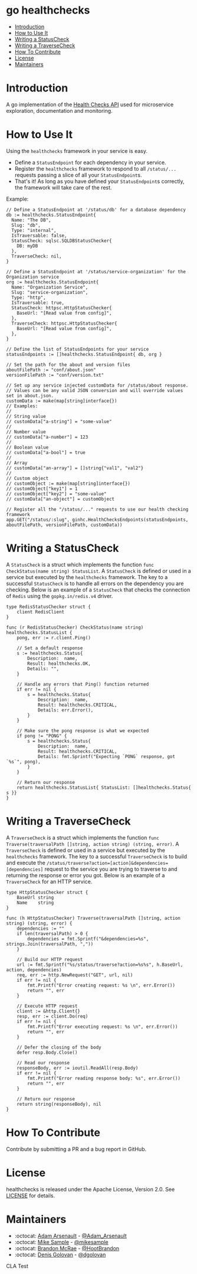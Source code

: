 # go healthchecks

- [Introduction](#introduction)
- [How to Use It](#how-to-use-it)
- [Writing a StatusCheck](#writing-a-statuscheck)
- [Writing a TraverseCheck](#writing-a-traversecheck)
- [How To Contribute](#how-to-contribute)
- [License](#license)
- [Maintainers](#maintainers)

# Introduction
A go implementation of the [Health Checks API](https://github.com/hootsuite/health-checks-api) used for microservice 
exploration, documentation and monitoring.

# How to Use It
Using the `healthchecks` framework in your service is easy.
- Define a `StatusEndpoint` for each dependency in your service.
- Register the `healthchecks` framework to respond to all `/status/...` requests passing a slice of all your `StatusEndpoint`s.
- That's it! As long as you have defined your `StatusEndpoint`s correctly, the framework will take care of the rest.

Example:
```
// Define a StatusEndpoint at '/status/db' for a database dependency
db := healthchecks.StatusEndpoint{
  Name: "The DB",
  Slug: "db",
  Type: "internal",
  IsTraversable: false,
  StatusCheck: sqlsc.SQLDBStatusChecker{
    DB: myDB
  },
  TraverseCheck: nil,
}

// Define a StatusEndpoint at '/status/service-organization' for the Organization service
org := healthchecks.StatusEndpoint{
  Name: "Organization Service",
  Slug: "service-organization",
  Type: "http",
  IsTraversable: true,
  StatusCheck: httpsc.HttpStatusChecker{
    BaseUrl: "[Read value from config]",
  },
  TraverseCheck: httpsc.HttpStatusChecker{
    BaseUrl: "[Read value from config]",
  },
}

// Define the list of StatusEndpoints for your service
statusEndpoints := []healthchecks.StatusEndpoint{ db, org }

// Set the path for the about and version files
aboutFilePath := "conf/about.json"
versionFilePath := "conf/version.txt"

// Set up any service injected customData for /status/about response.
// Values can be any valid JSON conversion and will override values set in about.json.
customData := make(map[string]interface{})
// Examples:
//
// String value
// customData["a-string"] = "some-value"
//
// Number value
// customData["a-number"] = 123
//
// Boolean value
// customData["a-bool"] = true
//
// Array
// customData["an-array"] = []string{"val1", "val2"}
//
// Custom object
// customObject := make(map[string]interface{})
// customObject["key1"] = 1
// customObject["key2"] = "some-value"
// customData["an-object"] = customObject

// Register all the "/status/..." requests to use our health checking framework
app.GET("/status/:slug", ginhc.HealthChecksEndpoints(statusEndpoints, aboutFilePath, versionFilePath, customData))
```

# Writing a StatusCheck
A `StatusCheck` is a struct which implements the function `func CheckStatus(name string) StatusList`. A `StatusCheck` is defined or used in 
a service but executed by the `healthchecks` framework. The key to a successful `StatusCheck` is to handle all errors on the 
dependency you are checking. Below is an example of a `StatusCheck` that checks the connection of `Redis` using the 
`gopkg.in/redis.v4` driver.

```
type RedisStatusChecker struct {
	client RedisClient
}

func (r RedisStatusChecker) CheckStatus(name string) healthchecks.StatusList {
	pong, err := r.client.Ping()

	// Set a default response
	s := healthchecks.Status{
		Description:  name,
		Result: healthchecks.OK,
		Details: "",
	}

	// Handle any errors that Ping() function returned
	if err != nil {
		s = healthchecks.Status{
			Description:  name,
			Result: healthchecks.CRITICAL,
			Details: err.Error(),
		}
	}

	// Make sure the pong response is what we expected
	if pong != "PONG" {
		s = healthchecks.Status{
			Description:  name,
			Result: healthchecks.CRITICAL,
			Details: fmt.Sprintf("Expecting `PONG` response, got `%s`", pong),
		}
	}

	// Return our response
	return healthchecks.StatusList{ StatusList: []healthchecks.Status{ s }}
}
```

# Writing a TraverseCheck
A `TraverseCheck` is a struct which implements the function `func Traverse(traversalPath []string, action string) (string, error)`. 
A `TraverseCheck` is defined or used in a service but executed by the `healthchecks` framework. The key to a successful 
`TraverseCheck` is to build and execute the `/status/traverse?action=[action]&dependencies=[dependencies]` request to 
the service you are trying to traverse to and returning the response or error you got. Below is an example of a 
`TraverseCheck` for an HTTP service.

```
type HttpStatusChecker struct {
	BaseUrl string
	Name    string
}

func (h HttpStatusChecker) Traverse(traversalPath []string, action string) (string, error) {
	dependencies := ""
	if len(traversalPath) > 0 {
		dependencies = fmt.Sprintf("&dependencies=%s", strings.Join(traversalPath, ","))
	}

	// Build our HTTP request
	url := fmt.Sprintf("%s/status/traverse?action=%s%s", h.BaseUrl, action, dependencies)
	req, err := http.NewRequest("GET", url, nil)
	if err != nil {
		fmt.Printf("Error creating request: %s \n", err.Error())
		return "", err
	}

	// Execute HTTP request
	client := &http.Client{}
	resp, err := client.Do(req)
	if err != nil {
		fmt.Printf("Error executing request: %s \n", err.Error())
		return "", err
	}

	// Defer the closing of the body
	defer resp.Body.Close()
	
	// Read our response
	responseBody, err := ioutil.ReadAll(resp.Body)
	if err != nil {
		fmt.Printf("Error reading response body: %s", err.Error())
		return "", err
	}

	// Return our response
	return string(responseBody), nil
}
```

# How To Contribute
Contribute by submitting a PR and a bug report in GitHub.

# License
healthchecks is released under the Apache License, Version 2.0. See [LICENSE](LICENSE) for details.

# Maintainers
- :octocat: [Adam Arsenault](https://github.com/HootAdam) - [@Adam_Arsenault](https://twitter.com/Adam_Arsenault)
- :octocat: [Mike Sample](https://github.com/michael-sample-hs) - [@mikesample](https://twitter.com/mikesample)
- :octocat: [Brandon McRae](https://github.com/brandon-mcrae-hs) - [@HootBrandon](https://twitter.com/HootBrandon)
- :octocat: [Denis Golovan](https://github.com/denis-golovan-hs) - [@dgolovan](https://twitter.com/dgolovan)

CLA Test